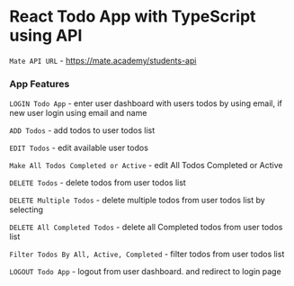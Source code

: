 # React Todo App with TypeScript using API

`Mate API URL` - https://mate.academy/students-api

### App Features

`LOGIN Todo App` - enter user dashboard with users todos by using email, if new user login using email and name

`ADD Todos` - add todos to user todos list

`EDIT Todos` - edit available user todos

`Make All Todos Completed or Active` - edit All Todos Completed or Active

`DELETE Todos` - delete todos from user todos list

`DELETE Multiple Todos` - delete multiple todos from user todos list by selecting

`DELETE All Completed Todos` - delete all Completed todos from user todos list

`Filter Todos By All, Active, Completed` - filter todos from user todos list

`LOGOUT Todo App` - logout from user dashboard. and redirect to login page
